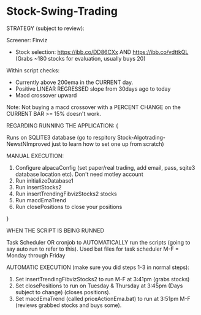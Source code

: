 # Stock-Swing-Trading

STRATEGY (subject to review):

Screener: Finviz
- Stock selection: https://ibb.co/DD86CXx AND https://ibb.co/vdttkQL   (Grabs ~180 stocks for evaluation, usually buys 20)


Within script checks:
- Currently above 200ema in the CURRENT day.
- Positive LINEAR REGRESSED slope from 30days ago to today
- Macd crossover upward


Note: Not buying a macd crossover with a PERCENT CHANGE on the CURRENT BAR >= 15% doesn't work.










REGARDING RUNNING THE APPLICATION:
{

Runs on SQLITE3 database (go to respitory Stock-Algotrading-NewstNImproved just to learn how to set one up from scratch)


MANUAL EXECUTION:
1. Configure alpacaConfig (set paper/real trading, add email, pass, sqite3 database location etc). Don't need motley account
2. Run initializeDatabase1
3. Run insertStocks2
4. Run insertTrendingFibvizStocks2 stocks
5. Run macdEmaTrend
6. Run closePositions to close your positions


}




WHEN THE SCRIPT IS BEING RUNNED

Task Scheduler OR cronjob to AUTOMATICALLY run the scripts (going to say auto run to refer to this). Used bat files for task scheduler
M-F = Monday through Friday

AUTOMATIC EXECUTION (make sure you did steps 1-3 in normal steps):
1. Set insertTrendingFibvizStocks2 to run M-F at 3:41pm (grabs stocks)
2. Set closePositions to run on Tuesday & Thursday at 3:45pm (Days subject to change) (closes positions).
3. Set macdEmaTrend (called priceActionEma.bat) to run at 3:51pm M-F (reviews grabbed stocks and buys some).








